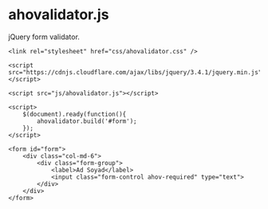 # ahovalidator.js

jQuery form validator.
    
    <link rel="stylesheet" href="css/ahovalidator.css" />

    <script src="https://cdnjs.cloudflare.com/ajax/libs/jquery/3.4.1/jquery.min.js"></script>
    
    <script src="js/ahovalidator.js"></script>

    <script>
	    $(document).ready(function(){
	        ahovalidator.build('#form');
	    });
	</script>

    <form id="form">
	    <div class="col-md-6">
	        <div class="form-group">
	            <label>Ad Soyad</label>
	            <input class="form-control ahov-required" type="text">
	        </div>
	    </div>
    </form>